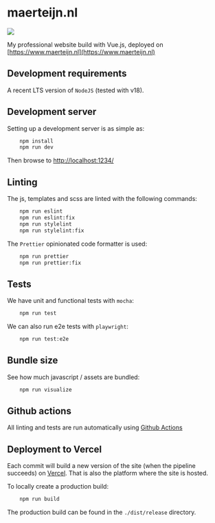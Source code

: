 # maerteijn.nl
![](https://github.com/maerteijn/maerteijn.nl/actions/workflows/ci-push-main.yml/badge.svg)

My professional website build with Vue.js, deployed on [https://www.maerteijn.nl](https://www.maerteijn.nl)

## Development requirements

A recent LTS version of `NodeJS` (tested with v18).

## Development server

Setting up a development server is as simple as:
```bash
    npm install
    npm run dev
```

Then browse to [http://localhost:1234/](http://localhost:1234/)

## Linting

The js, templates and scss are linted with the following commands:
```bash
    npm run eslint
    npm run eslint:fix
    npm run stylelint
    npm run stylelint:fix
```

The `Prettier` opinionated code formatter is used:
```bash
    npm run prettier
    npm run prettier:fix
```

## Tests
We have unit and functional tests with `mocha`:
```bash
    npm run test
```
We can also run e2e tests with `playwright`:
```bash
    npm run test:e2e
```

## Bundle size
See how much javascript / assets are bundled:
```bash
    npm run visualize
```

## Github actions

All linting and tests are run automatically using [Github Actions](https://github.com/maerteijn/maerteijn.nl/actions)


## Deployment to Vercel

Each commit will build a new version of the site (when the pipeline succeeds) on [Vercel](https://vercel.com/). That is also the platform where the site is hosted.

To locally create a production build:
```bash
    npm run build
```

The production build can be found in the `./dist/release` directory.

